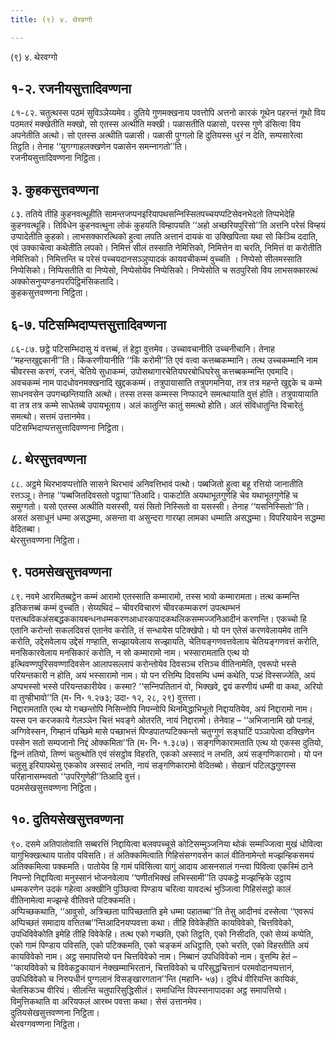 ```yaml
---
title: (९) ४. थेरवग्गो

---
```

(९) ४. थेरवग्गो  


## १-२. रजनीयसुत्तादिवण्णना

८१-८२. चतुत्थस्स पठमं सुविञ्‍ञेय्यमेव। दुतिये गुणमक्खनाय पवत्तोपि अत्तनो कारकं गूथेन पहरन्तं गूथो विय पठमतरं मक्खेतीति मक्खो, सो एतस्स अत्थीति मक्खी। पळासतीति पळासो, परस्स गुणे डंसित्वा विय अपनेतीति अत्थो। सो एतस्स अत्थीति पळासी। पळासी पुग्गलो हि दुतियस्स धुरं न देति, सम्पसारेत्वा तिट्ठति। तेनाह ‘‘युगग्गाहलक्खणेन पळासेन समन्‍नागतो’’ति।  
रजनीयसुत्तादिवण्णना निट्ठिता।  


## ३. कुहकसुत्तवण्णना

८३. ततिये तीहि कुहनवत्थूहीति सामन्तजप्पनइरियापथसन्‍निस्सितपच्‍चयप्पटिसेवनभेदतो तिप्पभेदेहि कुहनवत्थूहि। तिविधेन कुहनवत्थुना लोकं कुहयति विम्हापयति ‘‘अहो अच्छरियपुरिसो’’ति अत्तनि परेसं विम्हयं उप्पादेतीति कुहको। लाभसक्‍कारत्थिको हुत्वा लपति अत्तानं दायकं वा उक्खिपित्वा यथा सो किञ्‍चि ददाति, एवं उक्‍काचेत्वा कथेतीति लपको। निमित्तं सीलं तस्साति नेमित्तिको, निमित्तेन वा चरति, निमित्तं वा करोतीति नेमित्तिको। निमित्तन्ति च परेसं पच्‍चयदानसञ्‍ञुप्पादकं कायवचीकम्मं वुच्‍चति । निप्पेसो सीलमस्साति निप्पेसिको। निप्पिसतीति वा निप्पेसो, निप्पेसोयेव निप्पेसिको। निप्पेसोति च सठपुरिसो विय लाभसक्‍कारत्थं अक्‍कोसनुप्पण्डनपरपिट्ठिमंसिकतादि।  
कुहकसुत्तवण्णना निट्ठिता।  


## ६-७. पटिसम्भिदाप्पत्तसुत्तादिवण्णना

८६-८७. छट्ठे पटिसम्भिदासु यं वत्तब्बं, तं हेट्ठा वुत्तमेव। उच्‍चावचानीति उच्‍चनीचानि। तेनाह ‘‘महन्तखुद्दकानी’’ति। किंकरणीयानीति ‘‘किं करोमी’’ति एवं वत्वा कत्तब्बकम्मानि। तत्थ उच्‍चकम्मानि नाम चीवरस्स करणं, रजनं, चेतिये सुधाकम्मं, उपोसथागारचेतियघरबोधिघरेसु कत्तब्बकम्मन्ति एवमादि। अवचकम्मं नाम पादधोवनमक्खनादि खुद्दककम्मं। तत्रुपायासाति तत्रुपगमनिया, तत्र तत्र महन्ते खुद्दके च कम्मे साधनवसेन उपगच्छन्तियाति अत्थो। तस्स तस्स कम्मस्स निप्फादने समत्थायाति वुत्तं होति। तत्रुपायायाति वा तत्र तत्र कम्मे साधेतब्बे उपायभूताय। अलं कातुन्ति कातुं समत्थो होति। अलं संविधातुन्ति विचारेतुं समत्थो। सत्तमं उत्तानमेव।  
पटिसम्भिदाप्पत्तसुत्तादिवण्णना निट्ठिता।  


## ८. थेरसुत्तवण्णना

८८. अट्ठमे थिरभावप्पत्तोति सासने थिरभावं अनिवत्तिभावं पत्थो। पब्बजितो हुत्वा बहू रत्तियो जानातीति रत्तञ्‍ञू। तेनाह ‘‘पब्बजितदिवसतो पट्ठाया’’तिआदि। पाकटोति अयथाभूतगुणेहि चेव यथाभूतगुणेहि च समुग्गतो। यसो एतस्स अत्थीति यसस्सी, यसं सितो निस्सितो वा यसस्सी। तेनाह ‘‘यसनिस्सितो’’ति। असतं असाधूनं धम्मा असद्धम्मा, असन्ता वा असुन्दरा गारय्हा लामका धम्माति असद्धम्मा। विपरियायेन सद्धम्मा वेदितब्बा।  
थेरसुत्तवण्णना निट्ठिता।  


## ९. पठमसेखसुत्तवण्णना

८९. नवमे आरमितब्बट्ठेन कम्मं आरामो एतस्साति कम्मारामो, तस्स भावो कम्मारामता। तत्थ कम्मन्ति इतिकत्तब्बं कम्मं वुच्‍चति। सेय्यथिदं – चीवरविचारणं चीवरकम्मकरणं उपत्थम्भनं पत्तत्थविकअंसबद्धककायबन्धनधम्मकरणआधारकपादकथलिकसम्मज्‍जनिआदीनं करणन्ति। एकच्‍चो हि एतानि करोन्तो सकलदिवसं एतानेव करोति, तं सन्धायेस पटिक्खेपो। यो पन एतेसं करणवेलायमेव तानि करोति, उद्देसवेलाय उद्देसं गण्हाति, सज्झायवेलाय सज्झायति, चेतियङ्गणवत्तवेलाय चेतियङ्गणवत्तं करोति, मनसिकारवेलाय मनसिकारं करोति, न सो कम्मारामो नाम। भस्सारामताति एत्थ यो इत्थिवण्णपुरिसवण्णादिवसेन आलापसल्‍लापं करोन्तोयेव दिवसञ्‍च रत्तिञ्‍च वीतिनामेति, एवरूपो भस्से परियन्तकारी न होति, अयं भस्सारामो नाम। यो पन रत्तिम्पि दिवसम्पि धम्मं कथेति, पञ्हं विस्सज्‍जेति, अयं अप्पभस्सो भस्से परियन्तकारीयेव। कस्मा? ‘‘सन्‍निपतितानं वो, भिक्खवे, द्वयं करणीयं धम्मी वा कथा, अरियो वा तुण्हीभावो’’ति (म॰ नि॰ १.२७३; उदा॰ १२, २८, २९) वुत्तत्ता।  
निद्दारामताति एत्थ यो गच्छन्तोपि निसिन्‍नोपि निपन्‍नोपि थिनमिद्धाभिभूतो निद्दायतियेव, अयं निद्दारामो नाम। यस्स पन करजकाये गेलञ्‍ञेन चित्तं भवङ्गे ओतरति, नायं निद्दारामो। तेनेवाह – ‘‘अभिजानामि खो पनाहं, अग्गिवेस्सन, गिम्हानं पच्छिमे मासे पच्छाभत्तं पिण्डपातप्पटिक्‍कन्तो चतुग्गुणं सङ्घाटिं पञ्‍ञापेत्वा दक्खिणेन पस्सेन सतो सम्पजानो निद्दं ओक्‍कमिता’’ति (म॰ नि॰ १.३८७)। सङ्गणिकारामताति एत्थ यो एकस्स दुतियो, द्विन्‍नं ततियो, तिण्णं चतुत्थोति एवं संसट्ठोव विहरति, एकको अस्सादं न लभति, अयं सङ्गणिकारामो। यो पन चतूसु इरियापथेसु एककोव अस्सादं लभति, नायं सङ्गणिकारामो वेदितब्बो। सेखानं पटिलद्धगुणस्स परिहानासम्भवतो ‘‘उपरिगुणेही’’तिआदि वुत्तं।  
पठमसेखसुत्तवण्णना निट्ठिता।  


## १०. दुतियसेखसुत्तवण्णना

९०. दसमे अतिपातोवाति सब्बरत्तिं निद्दायित्वा बलवपच्‍चूसे कोटिसम्मुञ्‍जनिया थोकं सम्मज्‍जित्वा मुखं धोवित्वा यागुभिक्खत्थाय पातोव पविसति। तं अतिक्‍कमित्वाति गिहिसंसग्गवसेन कालं वीतिनामेन्तो मज्झन्हिकसमयं अतिक्‍कमित्वा पक्‍कमति। पातोयेव हि गामं पविसित्वा यागुं आदाय आसनसालं गन्त्वा पिवित्वा एकस्मिं ठाने निपन्‍नो निद्दायित्वा मनुस्सानं भोजनवेलाय ‘‘पणीतभिक्खं लभिस्सामी’’ति उपकट्ठे मज्झन्हिके उट्ठाय धम्मकरणेन उदकं गहेत्वा अक्खीनि पुञ्छित्वा पिण्डाय चरित्वा यावदत्थं भुञ्‍जित्वा गिहिसंसट्ठो कालं वीतिनामेत्वा मज्झन्हे वीतिवत्ते पटिक्‍कमति।  
अप्पिच्छकथाति, ‘‘आवुसो, अत्रिच्छता पापिच्छताति इमे धम्मा पहातब्बा’’ति तेसु आदीनवं दस्सेत्वा ‘‘एवरूपं अप्पिच्छतं समादाय वत्तितब्ब’’न्तिआदिनयप्पवत्ता कथा। तीहि विवेकेहीति कायविवेको, चित्तविवेको, उपधिविवेकोति इमेहि तीहि विवेकेहि। तत्थ एको गच्छति, एको तिट्ठति, एको निसीदति, एको सेय्यं कप्पेति, एको गामं पिण्डाय पविसति, एको पटिक्‍कमति, एको चङ्कमं अधिट्ठाति, एको चरति, एको विहरतीति अयं कायविवेको नाम। अट्ठ समापत्तियो पन चित्तविवेको नाम। निब्बानं उपधिविवेको नाम। वुत्तम्पि हेतं – ‘‘कायविवेको च विवेकट्ठकायानं नेक्खम्माभिरतानं, चित्तविवेको च परिसुद्धचित्तानं परमवोदानप्पत्तानं, उपधिविवेको च निरुपधीनं पुग्गलानं विसङ्खारगतान’’न्ति (महानि॰ ५७)। दुविधं वीरियन्ति कायिकं, चेतसिकञ्‍च वीरियं। सीलन्ति चतुपारिसुद्धिसीलं। समाधिन्ति विपस्सनापादका अट्ठ समापत्तियो। विमुत्तिकथाति वा अरियफलं आरब्भ पवत्ता कथा। सेसं उत्तानमेव।  
दुतियसेखसुत्तवण्णना निट्ठिता।  
थेरवग्गवण्णना निट्ठिता।  